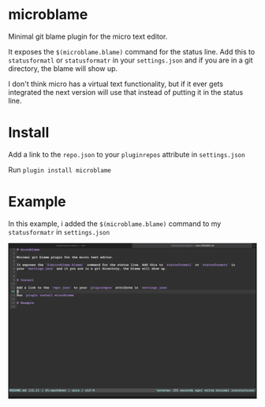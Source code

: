 # microblame

Minimal git blame plugin for the micro text editor.

It exposes the `$(microblame.blame)` command for the status line. Add this to `statusformatl` or `statusformatr` in
your `settings.json` and if you are in a git directory, the blame will show up.

I don't think micro has a virtual text functionality, but if it ever gets integrated the next version will use
that instead of putting it in the status line.

# Install

Add a link to the `repo.json` to your `pluginrepos` attribute in `settings.json`

Run `plugin install microblame`

# Example

In this example, i added the `$(microblame.blame)` command to my `statusformatr` in `settings.json`

![microblameexample](images/blame-ex.png)
